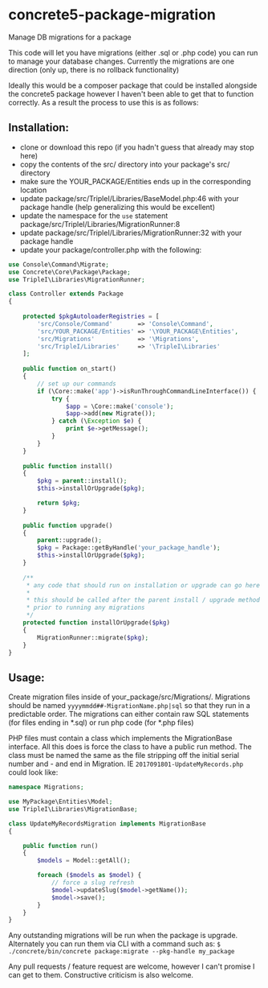 # concrete5-package-migration
Manage DB migrations for a package

This code will let you have migrations (either .sql or .php code) you can run to manage your database changes. 
Currently the migrations are one direction (only up, there is no rollback functionality)

Ideally this would be a composer package that could be installed alongside the concrete5 package however 
I haven't been able to get that to function correctly. As a result the process to use this is as follows:

## Installation:

* clone or download this repo (if you hadn't guess that already may stop here)
* copy the contents of the src/ directory into your package's src/ directory
* make sure the YOUR_PACKAGE/Entities ends up in the corresponding location
* update package/src/TripleI/Libraries/BaseModel.php:46 with your package handle (help generalizing this would be excellent)
* update the namespace for the `use` statement package/src/TripleI/Libraries/MigrationRunner:8
* update package/src/TripleI/Libraries/MigrationRunner:32 with your package handle
* update your package/controller.php with the following:

```php
use Console\Command\Migrate;
use Concrete\Core\Package\Package;
use TripleI\Libraries\MigrationRunner;

class Controller extends Package
{
    
    protected $pkgAutoloaderRegistries = [
        'src/Console/Command'       => 'Console\Command',
        'src/YOUR_PACKAGE/Entities' => '\YOUR_PACKAGE\Entities',
        'src/Migrations'            => '\Migrations',
        'src/TripleI/Libraries'     => '\TripleI\Libraries'
    ];
    
    public function on_start()
    {
        // set up our commands
        if (\Core::make('app')->isRunThroughCommandLineInterface()) {
            try {
                $app = \Core::make('console');
                $app->add(new Migrate());
            } catch (\Exception $e) {
                print $e->getMessage();
            }
        }
    }
    
    public function install()
    {
        $pkg = parent::install();
        $this->installOrUpgrade($pkg);

        return $pkg;
    }
    
    public function upgrade()
    {
        parent::upgrade();
        $pkg = Package::getByHandle('your_package_handle');
        $this->installOrUpgrade($pkg);
    }
    
    /**
     * any code that should run on installation or upgrade can go here
     *
     * this should be called after the parent install / upgrade method so that any DB column changes are picked up
     * prior to running any migrations
     */
    protected function installOrUpgrade($pkg)
    {
        MigrationRunner::migrate($pkg);
    }
}
```

## Usage:

Create migration files inside of your_package/src/Migrations/. Migrations should be named `yyyymmdd##-MigrationName.php|sql` so that they
run in a predictable order. The migrations can either contain raw SQL statements (for files ending in *.sql) or run php code (for *.php files)

PHP files must contain a class which implements the MigrationBase interface. All this does is force the class to have a public run method.
The class must be named the same as the file stripping off the initial serial number and - and end in Migration. IE `2017091801-UpdateMyRecords.php`
could look like:

```php
namespace Migrations;

use MyPackage\Entities\Model;
use TripleI\Libraries\MigrationBase;

class UpdateMyRecordsMigration implements MigrationBase
{

    public function run()
    {
        $models = Model::getAll();

        foreach ($models as $model) {
            // force a slug refresh
            $model->updateSlug($model->getName());
            $model->save();
        }
    }
}
```

Any outstanding migrations will be run when the package is upgrade. Alternately you can run them via CLI with a command such as:
`$ ./concrete/bin/concrete package:migrate --pkg-handle my_package`

Any pull requests / feature request are welcome, however I can't promise I can get to them. Constructive criticism is also
welcome.
